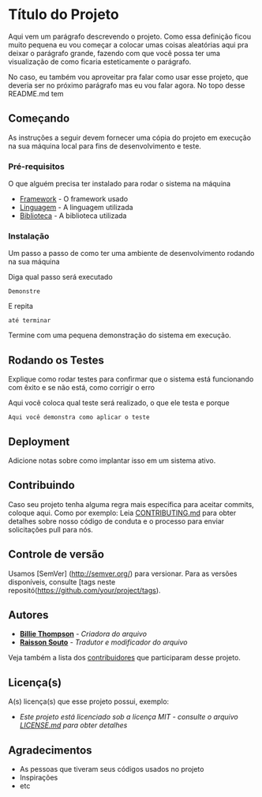 # Título do Projeto

Aqui vem um parágrafo descrevendo o projeto. Como essa definição ficou muito pequena eu vou começar a colocar umas coisas aleatórias aqui pra deixar o parágrafo grande, fazendo com que você possa ter uma visualização de como ficaria esteticamente o parágrafo.

No caso, eu também vou aproveitar pra falar como usar esse projeto, que deveria ser no próximo parágrafo mas eu vou falar agora. No topo desse README.md tem

## Começando

As instruções a seguir devem fornecer uma cópia do projeto em execução na sua máquina local para fins de desenvolvimento e teste.

### Pré-requisitos

O que alguém precisa ter instalado para rodar o sistema na máquina

* [Framework](https://github.com/RaissonSouto) - O framework usado
* [Linguagem](https://github.com/RaissonSouto) - A linguagem utilizada
* [Biblioteca](https://github.com/RaissonSouto) - A biblioteca utilizada

### Instalação

Um passo a passo de como ter uma ambiente de desenvolvimento rodando na sua máquina

Diga qual passo será executado

```
Demonstre
```

E repita

```
até terminar
```

Termine com uma pequena demonstração do sistema em execução.

## Rodando os Testes

Explique como rodar testes para confirmar que o sistema está funcionando com êxito e se não está, como corrigir o erro

Aqui você coloca qual teste será realizado, o que ele testa e porque

```
Aqui você demonstra como aplicar o teste
```

## Deployment

Adicione notas sobre como implantar isso em um sistema ativo.

## Contribuindo

Caso seu projeto tenha alguma regra mais específica para aceitar commits, coloque aqui. Como por exemplo: Leia [CONTRIBUTING.md](https://gist.github.com/PurpleBooth/b24679402957c63ec426) para obter detalhes sobre nosso código de conduta e o processo para enviar solicitações pull para nós.

## Controle de versão

Usamos [SemVer] (http://semver.org/) para versionar. Para as versões disponíveis, consulte  [tags neste repositó(https://github.com/your/project/tags).

## Autores

* [**Billie Thompson**](https://github.com/PurpleBooth) - *Criadora do arquivo*
* [**Raisson Souto**](https://github.com/RaissonSouto) - *Tradutor e modificador do arquivo*

Veja também a lista dos [contribuidores](https://github.com/seu/projeto/contribuidores) que participaram desse projeto.

## Licença(s)

A(s) licença(s) que esse projeto possui, exemplo:

* *Este projeto está licenciado sob a licença MIT - consulte o arquivo [LICENSE.md](LICENSE.md) para obter detalhes*

## Agradecimentos

* As pessoas que tiveram seus códigos usados no projeto
* Inspirações
* etc
